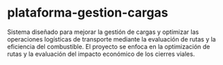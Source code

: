 # plataforma-gestion-cargas
Sistema diseñado para mejorar la gestión de cargas y optimizar las operaciones logísticas de transporte mediante la evaluación de rutas y la eficiencia del combustible. El proyecto se enfoca en la optimización de rutas y la evaluación del impacto económico de los cierres viales.
